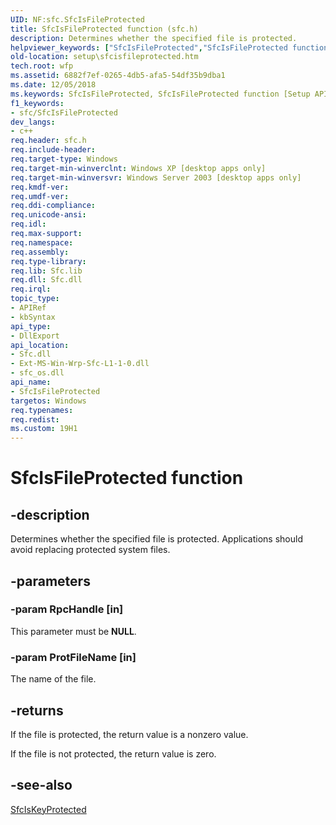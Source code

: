 ```yaml
---
UID: NF:sfc.SfcIsFileProtected
title: SfcIsFileProtected function (sfc.h)
description: Determines whether the specified file is protected.helpviewer_keywords: ["SfcIsFileProtected","SfcIsFileProtected function [Setup API]","_win32_sfcisfileprotected","setup.sfcisfileprotected","sfc/SfcIsFileProtected"]
old-location: setup\sfcisfileprotected.htm
tech.root: wfp
ms.assetid: 6882f7ef-0265-4db5-afa5-54df35b9dba1
ms.date: 12/05/2018
ms.keywords: SfcIsFileProtected, SfcIsFileProtected function [Setup API], _win32_sfcisfileprotected, setup.sfcisfileprotected, sfc/SfcIsFileProtected
f1_keywords:
- sfc/SfcIsFileProtected
dev_langs:
- c++
req.header: sfc.h
req.include-header: 
req.target-type: Windows
req.target-min-winverclnt: Windows XP [desktop apps only]
req.target-min-winversvr: Windows Server 2003 [desktop apps only]
req.kmdf-ver: 
req.umdf-ver: 
req.ddi-compliance: 
req.unicode-ansi: 
req.idl: 
req.max-support: 
req.namespace: 
req.assembly: 
req.type-library: 
req.lib: Sfc.lib
req.dll: Sfc.dll
req.irql: 
topic_type:
- APIRef
- kbSyntax
api_type:
- DllExport
api_location:
- Sfc.dll
- Ext-MS-Win-Wrp-Sfc-L1-1-0.dll
- sfc_os.dll
api_name:
- SfcIsFileProtected
targetos: Windows
req.typenames: 
req.redist: 
ms.custom: 19H1
---
```


# SfcIsFileProtected function


## -description


Determines whether the specified file is protected. Applications should avoid replacing protected system files.


## -parameters




### -param RpcHandle [in]

This parameter must be <b>NULL</b>.


### -param ProtFileName [in]

The name of the file.


## -returns



If the file is protected, the return value is a nonzero value.

If the file is not protected, the return value is zero.




## -see-also




<a href="https://docs.microsoft.com/windows/desktop/api/sfc/nf-sfc-sfciskeyprotected">SfcIsKeyProtected</a>
 

 


